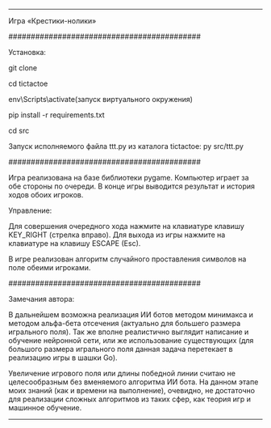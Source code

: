 ------------------------------------------------------------------
Игра «Крестики-нолики»

###########################################

Установка:

git clone

cd tictactoe

env\Scripts\activate(запуск виртуального окружения)

pip install -r requirements.txt

cd src

Запуск исполняемого файла ttt.py из каталога tictactoe: py src/ttt.py

###########################################

Игра реализована на базе библиотеки pygame. Компьютер играет за обе стороны по очереди. В конце игры выводится результат и история ходов обоих игроков. 

Управление:

Для совершения очередного хода нажмите на клавиатуре клавишу KEY_RIGHT (стрелка вправо). Для выхода из игры нажмите на клавиатуре на клавишу ESCAPE (Esc).

В игре реализован алгоритм случайного проставления символов на поле обеими игроками.

###########################################

Замечания автора:

В дальнейшем возможна реализация ИИ ботов методом минимакса и методом альфа-бета отсечения (актуально для большего размера игрального поля). Так же вполне реалистично выглядит написание и обучение нейронной сети, или же использование существующих (для большого размера игрального поля данная задача перетекает в реализацию игры в шашки Go).

Увеличение игрового поля или длины победной линии считаю не целесообразным без вменяемого алгоритма ИИ бота. На данном этапе моих знаний (как и времени на выполнение), очевидно, не достаточно для реализации сложных алгоритмов из таких сфер, как теория игр и машинное обучение.

------------------------------------------------------------------
